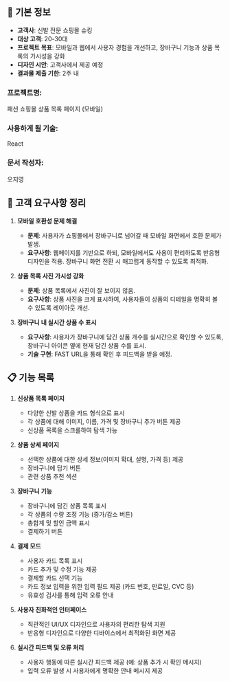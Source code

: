 ## 📌 기본 정보
- **고객사**: 신발 전문 쇼핑몰 슈킹
- **대상 고객**: 20-30대
- **프로젝트 목표**: 모바일과 웹에서 사용자 경험을 개선하고, 장바구니 기능과 상품 목록의 가시성을 강화
- **디자인 시안**: 고객사에서 제공 예정
- **결과물 제출 기한**: 2주 내

### 프로젝트명: 
패션 쇼핑몰 상품 목록 페이지 (모바일)

### 사용하게 될 기술: 
React

### 문서 작성자: 
오지영

## 📝 고객 요구사항 정리

1. **모바일 호환성 문제 해결**
   - **문제**: 사용자가 쇼핑몰에서 장바구니로 넘어갈 때 모바일 화면에서 호환 문제가 발생.
   - **요구사항**: 웹페이지를 기반으로 하되, 모바일에서도 사용이 편리하도록 반응형 디자인을 적용. 장바구니 화면 전환 시 매끄럽게 동작할 수 있도록 최적화.

2. **상품 목록 사진 가시성 강화**
   - **문제**: 상품 목록에서 사진이 잘 보이지 않음.
   - **요구사항**: 상품 사진을 크게 표시하여, 사용자들이 상품의 디테일을 명확히 볼 수 있도록 레이아웃 개선.

3. **장바구니 내 실시간 상품 수 표시**
   - **요구사항**: 사용자가 장바구니에 담긴 상품 개수를 실시간으로 확인할 수 있도록, 장바구니 아이콘 옆에 현재 담긴 상품 수를 표시.
   - **기술 구현**: FAST URL을 통해 확인 후 피드백을 받을 예정.



## 📋 기능 목록

1. **신상품 목록 페이지**
   - 다양한 신발 상품을 카드 형식으로 표시
   - 각 상품에 대해 이미지, 이름, 가격 및 장바구니 추가 버튼 제공
   - 신상품 목록을 스크롤하여 탐색 가능

2. **상품 상세 페이지**
   - 선택한 상품에 대한 상세 정보(이미지 확대, 설명, 가격 등) 제공
   - 장바구니에 담기 버튼
   - 관련 상품 추천 섹션

3. **장바구니 기능**
   - 장바구니에 담긴 상품 목록 표시
   - 각 상품의 수량 조정 기능 (증가/감소 버튼)
   - 총합계 및 할인 금액 표시
   - 결제하기 버튼

4. **결제 모드**
   - 사용자 카드 목록 표시
   - 카드 추가 및 수정 기능 제공
   - 결제할 카드 선택 기능
   - 카드 정보 입력을 위한 입력 필드 제공 (카드 번호, 만료일, CVC 등)
   - 유효성 검사를 통해 입력 오류 안내

5. **사용자 친화적인 인터페이스**
   - 직관적인 UI/UX 디자인으로 사용자의 편리한 탐색 지원
   - 반응형 디자인으로 다양한 디바이스에서 최적화된 화면 제공

6. **실시간 피드백 및 오류 처리**
   - 사용자 행동에 따른 실시간 피드백 제공 (예: 상품 추가 시 확인 메시지)
   - 입력 오류 발생 시 사용자에게 명확한 안내 메시지 제공
